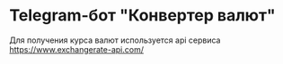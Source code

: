 # Telegram-бот "Конвертер валют"

Для получения курса валют используется api сервиса https://www.exchangerate-api.com/
